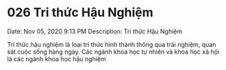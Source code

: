 # 026 Tri thức Hậu Nghiệm

Date: Nov 05, 2020 9:13 PM
Description: Tri thức Hậu Nghiệm

Tri thức hậu nghiệm là loại tri thức hình thành thông qua trải nghiệm, quan sát cuộc sống hàng ngày. Các ngành khoa học tự nhiên và khoa học xã hội là các ngành khoa học hậu nghiệm